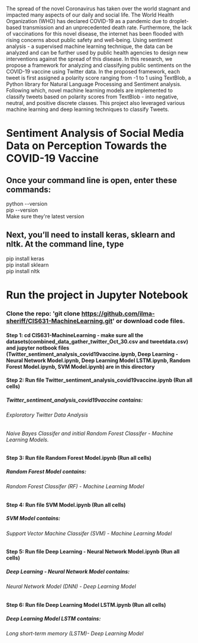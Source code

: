The spread of the novel Coronavirus has taken over the world stagnant and impacted many aspects of our daily and social life. The World Health Organization (WHO) has declared COVID-19 as a pandemic due to droplet-based transmission and an unprecedented death rate. Furthermore, the lack of vaccinations for this novel disease, the internet has been flooded with rising concerns about public safety and well-being. Using sentiment analysis - a supervised machine learning technique, the data can be analyzed and can be further used by public health agencies to design new interventions against the spread of this disease. In this research, we propose a framework for analyzing and classifying public sentiments on the COVID-19 vaccine using Twitter data. In the proposed framework, each tweet is first assigned a polarity score ranging from -1 to 1 using TextBlob, a Python library for Natural Language Processing and Sentiment analysis. Following which, novel machine learning models are implemented to classify tweets based on polarity scores from TextBlob - into negative, neutral, and positive discrete classes. This project also leveraged various machine learning and deep learning techniques to classify Tweets.


# Sentiment Analysis of Social Media Data on Perception Towards the COVID-19 Vaccine

## Once your command line is open, enter these commands:
python --version <br/>
pip --version <br/>
Make sure they're latest version

## Next, you’ll need to install keras, sklearn and nltk. At the command line, type
pip install keras <br/>
pip install sklearn <br/>
pip install nltk <br/>

# Run the project in Jupyter Notebook
### Clone the repo: 'git clone https://github.com/ilma-sheriff/CIS631-MachineLearning.git' or download code files.
#### Step 1: cd CIS631-MachineLearning - make sure all the datasets(combined_data_gather_twitter_Oct_30.csv and tweetdata.csv) and jupyter notbook files (Twitter_sentiment_analysis_covid19vaccine.ipynb, Deep Learning - Neural Network Model.ipynb, Deep Learning Model LSTM.ipynb, Random Forest Model.ipynb, SVM Model.ipynb) are in this directory
#### Step 2: Run file Twitter_sentiment_analysis_covid19vaccine.ipynb (Run all cells) 
##### Twitter_sentiment_analysis_covid19vaccine contains:
###### Exploratory Twitter Data Analysis
###### Naive Bayes Classifer and initial Random Forest Classifer - Machine Learning Models. 
#### Step 3: Run file Random Forest Model.ipynb (Run all cells) 
##### Random Forest Model contains: 
###### Random Forest Classifer (RF) - Machine Learning Model
#### Step 4: Run file SVM Model.ipynb (Run all cells) 
##### SVM Model contains: 
###### Support Vector Machine Classifer (SVM) - Machine Learning Model
#### Step 5: Run file Deep Learning - Neural Network Model.ipynb (Run all cells) 
##### Deep Learning - Neural Network Model contains: 
###### Neural Network Model (DNN) - Deep Learning Model
#### Step 6: Run file Deep Learning Model LSTM.ipynb (Run all cells) 
##### Deep Learning Model LSTM contains: 
###### Long short-term memory (LSTM)- Deep Learning Model

